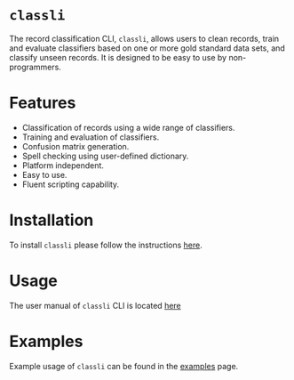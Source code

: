 # `classli`

The record classification CLI, `classli`, allows users to clean records, train and evaluate classifiers based on one or more gold standard data sets, and classify unseen records. It is designed to be easy to use by non-programmers. 

# Features

- Classification of records using a wide range of classifiers.
- Training and evaluation of classifiers.
- Confusion matrix generation.
- Spell checking using user-defined dictionary.
- Platform independent.
- Easy to use.
- Fluent scripting capability.

# Installation

To install `classli` please follow the instructions [here](install/index.html).

# Usage

The user manual of `classli` CLI is located [here](usage.html)

# Examples

Example usage of `classli` can be found in the [examples](examples.html) page.

